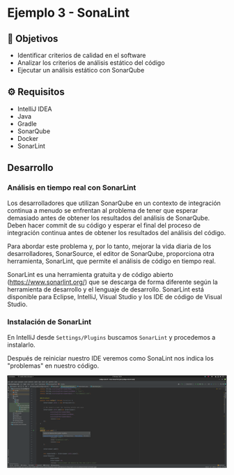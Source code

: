 # Ejemplo 3 - SonaLint

## :dart: Objetivos

- Identificar criterios de calidad en el software
- Analizar los criterios de análisis estático del código
- Ejecutar un análisis estático con SonarQube


## ⚙ Requisitos

- IntelliJ IDEA
- Java
- Gradle
- SonarQube
- Docker
- SonarLint

## Desarrollo

### Análisis en tiempo real con SonarLint

Los desarrolladores que utilizan SonarQube en un contexto de integración continua a menudo se enfrentan al problema de
tener que esperar demasiado antes de obtener los resultados del análisis de SonarQube. Deben hacer commit de su código y
esperar el final del proceso de integración continua antes de obtener los resultados del análisis del código.

Para abordar este problema y, por lo tanto, mejorar la vida diaria de los desarrolladores, SonarSource, el editor de
SonarQube, proporciona otra herramienta, SonarLint, que permite el análisis de código en tiempo real.

SonarLint es una herramienta gratuita y de código abierto (https://www.sonarlint.org/) que se descarga de forma
diferente según la herramienta de desarrollo y el lenguaje de desarrollo. SonarLint está disponible para Eclipse,
IntelliJ, Visual Studio y los IDE de código de Visual Studio.

### Instalación de SonarLint

En IntelliJ desde `Settings/Plugins` buscamos `SonarLint` y procedemos a instalarlo.

Después de reiniciar nuestro IDE veremos como SonaLint nos indica los "problemas" en nuestro código.

![img.png](img.png)


